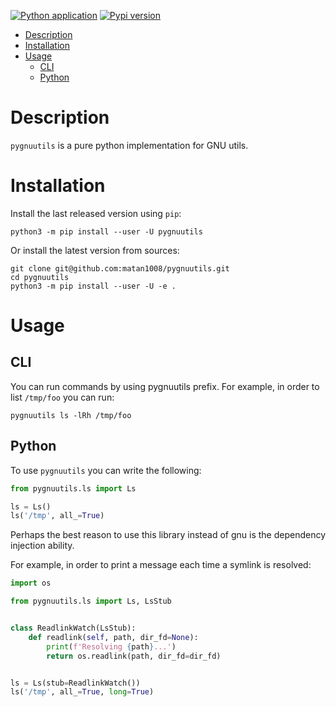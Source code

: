 [![Python application](https://github.com/matan1008/pygnuutils/workflows/Python%20application/badge.svg)](https://github.com/matan1008/pygnuutils/actions/workflows/python-app.yml "Python application action")
[![Pypi version](https://img.shields.io/pypi/v/pygnuutils.svg)](https://pypi.org/project/pygnuutils/ "PyPi package")

- [Description](#description)
- [Installation](#installation)
- [Usage](#usage)
    * [CLI](#cli)
    * [Python](#python)

# Description

`pygnuutils` is a pure python implementation for GNU utils.

# Installation

Install the last released version using `pip`:

```shell
python3 -m pip install --user -U pygnuutils
```

Or install the latest version from sources:

```shell
git clone git@github.com:matan1008/pygnuutils.git
cd pygnuutils
python3 -m pip install --user -U -e .
```

# Usage

## CLI

You can run commands by using pygnuutils prefix. For example, in order to list `/tmp/foo` you can run:

```shell
pygnuutils ls -lRh /tmp/foo
```

## Python

To use `pygnuutils` you can write the following:

```python
from pygnuutils.ls import Ls

ls = Ls()
ls('/tmp', all_=True)
```

Perhaps the best reason to use this library instead of gnu is the dependency injection ability.

For example, in order to print a message each time a symlink is resolved:

```python
import os

from pygnuutils.ls import Ls, LsStub


class ReadlinkWatch(LsStub):
    def readlink(self, path, dir_fd=None):
        print(f'Resolving {path}...')
        return os.readlink(path, dir_fd=dir_fd)


ls = Ls(stub=ReadlinkWatch())
ls('/tmp', all_=True, long=True)
```
